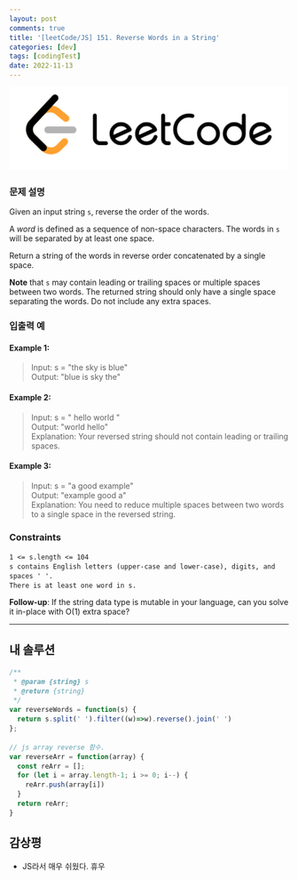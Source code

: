 ```yaml
---
layout: post
comments: true
title: '[leetCode/JS] 151. Reverse Words in a String'
categories: [dev]
tags: [codingTest]
date: 2022-11-13
---
```

![headerimg](/assets/img/subcate/leetcode.png)

### 문제 설명
Given an input string `s`, reverse the order of the words.

A *word* is defined as a sequence of non-space characters. The words in `s` will be separated by at least one space.

Return a string of the words in reverse order concatenated by a single space.

**Note** that `s` may contain leading or trailing spaces or multiple spaces between two words. The returned string should only have a single space separating the words. Do not include any extra spaces.

### 입출력 예

#### Example 1:
> Input: s = "the sky is blue" <br/>
> Output: "blue is sky the"


#### Example 2:
> Input: s = "  hello world  " <br/>
> Output: "world hello" <br/>
> Explanation: Your reversed string should not contain leading or trailing spaces.


#### Example 3:
> Input: s = "a good   example" <br/>
> Output: "example good a" <br/>
> Explanation: You need to reduce multiple spaces between two words to a single space in the reversed string.


### Constraints

`1 <= s.length <= 104` <br/>
`s contains English letters (upper-case and lower-case), digits, and spaces ' '.` <br/>
`There is at least one word in s.` <br/>

**Follow-up**: If the string data type is mutable in your language, can you solve it in-place with O(1) extra space?

<hr/>

## 내 솔루션

```javascript
/**
 * @param {string} s
 * @return {string}
 */
var reverseWords = function(s) {
  return s.split(' ').filter((w)=>w).reverse().join(' ')
};

// js array reverse 함수.
var reverseArr = function(array) {
  const reArr = [];
  for (let i = array.length-1; i >= 0; i--) {
    reArr.push(array[i])
  }
  return reArr;
}
```

## 감상평
* JS라서 매우 쉬웠다. 휴우

